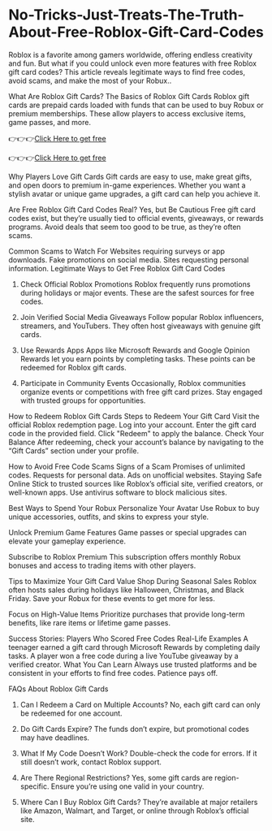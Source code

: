# No-Tricks-Just-Treats-The-Truth-About-Free-Roblox-Gift-Card-Codes
Roblox is a favorite among gamers worldwide, offering endless creativity and fun. But what if you could unlock even more features with free Roblox gift card codes? This article reveals legitimate ways to find free codes, avoid scams, and make the most of your Robux..

What Are Roblox Gift Cards?
The Basics of Roblox Gift Cards
Roblox gift cards are prepaid cards loaded with funds that can be used to buy Robux or premium memberships. These allow players to access exclusive items, game passes, and more.

👉👉👉[Click Here to get free](https://unique.giftcardshopzone.com/robloxgiftcard/roblsidkh-klasf-ej-sdfkief.html)

👉👉👉[Click Here to get free](https://unique.giftcardshopzone.com/robloxgiftcard/roblsidkh-klasf-ej-sdfkief.html)

Why Players Love Gift Cards
Gift cards are easy to use, make great gifts, and open doors to premium in-game experiences. Whether you want a stylish avatar or unique game upgrades, a gift card can help you achieve it.

Are Free Roblox Gift Card Codes Real?
Yes, but Be Cautious
Free gift card codes exist, but they’re usually tied to official events, giveaways, or rewards programs. Avoid deals that seem too good to be true, as they’re often scams.

Common Scams to Watch For
Websites requiring surveys or app downloads.
Fake promotions on social media.
Sites requesting personal information.
Legitimate Ways to Get Free Roblox Gift Card Codes
1. Check Official Roblox Promotions
Roblox frequently runs promotions during holidays or major events. These are the safest sources for free codes.

2. Join Verified Social Media Giveaways
Follow popular Roblox influencers, streamers, and YouTubers. They often host giveaways with genuine gift cards.

3. Use Rewards Apps
Apps like Microsoft Rewards and Google Opinion Rewards let you earn points by completing tasks. These points can be redeemed for Roblox gift cards.

4. Participate in Community Events
Occasionally, Roblox communities organize events or competitions with free gift card prizes. Stay engaged with trusted groups for opportunities.

How to Redeem Roblox Gift Cards
Steps to Redeem Your Gift Card
Visit the official Roblox redemption page.
Log into your account.
Enter the gift card code in the provided field.
Click "Redeem" to apply the balance.
Check Your Balance
After redeeming, check your account’s balance by navigating to the “Gift Cards” section under your profile.

How to Avoid Free Code Scams
Signs of a Scam
Promises of unlimited codes.
Requests for personal data.
Ads on unofficial websites.
Staying Safe Online
Stick to trusted sources like Roblox’s official site, verified creators, or well-known apps. Use antivirus software to block malicious sites.

Best Ways to Spend Your Robux
Personalize Your Avatar
Use Robux to buy unique accessories, outfits, and skins to express your style.

Unlock Premium Game Features
Game passes or special upgrades can elevate your gameplay experience.

Subscribe to Roblox Premium
This subscription offers monthly Robux bonuses and access to trading items with other players.

Tips to Maximize Your Gift Card Value
Shop During Seasonal Sales
Roblox often hosts sales during holidays like Halloween, Christmas, and Black Friday. Save your Robux for these events to get more for less.

Focus on High-Value Items
Prioritize purchases that provide long-term benefits, like rare items or lifetime game passes.

Success Stories: Players Who Scored Free Codes
Real-Life Examples
A teenager earned a gift card through Microsoft Rewards by completing daily tasks.
A player won a free code during a live YouTube giveaway by a verified creator.
What You Can Learn
Always use trusted platforms and be consistent in your efforts to find free codes. Patience pays off.

FAQs About Roblox Gift Cards
1. Can I Redeem a Card on Multiple Accounts?
No, each gift card can only be redeemed for one account.

2. Do Gift Cards Expire?
The funds don’t expire, but promotional codes may have deadlines.

3. What If My Code Doesn’t Work?
Double-check the code for errors. If it still doesn’t work, contact Roblox support.

4. Are There Regional Restrictions?
Yes, some gift cards are region-specific. Ensure you’re using one valid in your country.

5. Where Can I Buy Roblox Gift Cards?
They’re available at major retailers like Amazon, Walmart, and Target, or online through Roblox’s official site.
